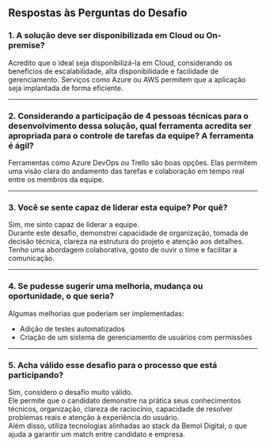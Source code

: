 ## Respostas às Perguntas do Desafio

###  1. A solução deve ser disponibilizada em Cloud ou On-premise?

Acredito que o ideal seja disponibilizá-la em Cloud, considerando os benefícios de escalabilidade, alta disponibilidade e facilidade de gerenciamento. Serviços como Azure ou AWS permitem que a aplicação seja implantada de forma eficiente.

---

### 2. Considerando a participação de 4 pessoas técnicas para o desenvolvimento dessa solução, qual ferramenta acredita ser apropriada para o controle de tarefas da equipe? A ferramenta é ágil?

Ferramentas como Azure DevOps ou Trello são boas opções. Elas permitem uma visão clara do andamento das tarefas e colaboração em tempo real entre os membros da equipe.  

---

### 3. Você se sente capaz de liderar esta equipe? Por quê?

Sim, me sinto capaz de liderar a equipe.  
Durante este desafio, demonstrei capacidade de organização, tomada de decisão técnica, clareza na estrutura do projeto e atenção aos detalhes. Tenho uma abordagem colaborativa, gosto de ouvir o time e facilitar a comunicação.  

---

###  4. Se pudesse sugerir uma melhoria, mudança ou oportunidade, o que seria?

Algumas melhorias que poderiam ser implementadas:
- Adição de testes automatizados 
- Criação de um sistema de gerenciamento de usuários com permissões

---

###  5. Acha válido esse desafio para o processo que está participando?

Sim, considero o desafio muito válido.  
Ele permite que o candidato demonstre na prática seus conhecimentos técnicos, organização, clareza de raciocínio, capacidade de resolver problemas reais e atenção à experiência do usuário.  
Além disso, utiliza tecnologias alinhadas ao stack da Bemol Digital, o que ajuda a garantir um match entre candidato e empresa.

